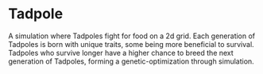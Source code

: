 # Tadpole

A simulation where Tadpoles fight for food on a 2d grid. Each generation of Tadpoles is born with unique traits, some being more beneficial to survival. Tadpoles who survive longer have a higher chance to breed the next generation of Tadpoles, forming a genetic-optimization through simulation.
